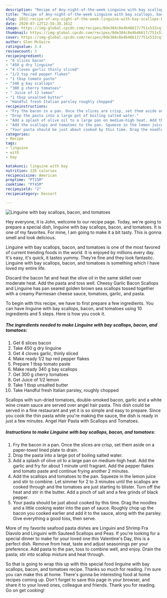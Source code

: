 ```yaml
---
description: "Recipe of Any-night-of-the-week Linguine with bay scallops, bacon, and tomatoes"
title: "Recipe of Any-night-of-the-week Linguine with bay scallops, bacon, and tomatoes"
slug: 2032-recipe-of-any-night-of-the-week-linguine-with-bay-scallops-bacon-and-tomatoes
date: 2020-07-12T12:55:35.161Z
image: https://img-global.cpcdn.com/recipes/0de384c8e4b46617/751x532cq70/linguine-with-bay-scallops-bacon-and-tomatoes-recipe-main-photo.jpg
thumbnail: https://img-global.cpcdn.com/recipes/0de384c8e4b46617/751x532cq70/linguine-with-bay-scallops-bacon-and-tomatoes-recipe-main-photo.jpg
cover: https://img-global.cpcdn.com/recipes/0de384c8e4b46617/751x532cq70/linguine-with-bay-scallops-bacon-and-tomatoes-recipe-main-photo.jpg
author: Glen McGuire
ratingvalue: 3.4
reviewcount: 3
recipeingredient:
- "6 slices bacon"
- "450 g dry linguine"
- "4 cloves garlic thinly sliced"
- "1/2 tsp red pepper flakes"
- "1 tbsp tomato paste"
- "340 g bay scallops"
- "300 g cherry tomatoes"
- " Juice of 12 lemon"
- "1 tbsp unsalted butter"
- "Handful fresh Italian parsley roughly chopped"
recipeinstructions:
- "Fry the bacon in a pan. Once the slices are crisp, set them aside on a paper-towel lined plate to drain."
- "Drop the pasta into a large pot of boiling salted water."
- "Add a splash of olive oil to a large pan on medium-high heat. Add the garlic and fry for about 1 minute until fragrant. Add the pepper flakes and tomato paste and continue frying another 2 minutes."
- "Add the scallops and tomatoes to the pan. Squeeze in the lemon juice and stir to combine. Let simmer for 2 to 3 minutes until the scallops are cooked through and the tomatoes are just starting to blister. Turn off the heat and stir in the butter. Add a pinch of salt and a few grinds of black pepper."
- "Your pasta should be just about cooked by this time. Drag the noodles and a little cooking water into the pan of sauce. Roughly chop up the bacon you cooked earlier and add it to the sauce, along with the parsley. Give everything a good toss, then serve."
categories:
- Recipe
tags:
- linguine
- with
- bay

katakunci: linguine with bay 
nutrition: 226 calories
recipecuisine: American
preptime: "PT15M"
cooktime: "PT45M"
recipeyield: "2"
recipecategory: Dessert

---
```



![Linguine with bay scallops, bacon, and tomatoes](https://img-global.cpcdn.com/recipes/0de384c8e4b46617/751x532cq70/linguine-with-bay-scallops-bacon-and-tomatoes-recipe-main-photo.jpg)

Hey everyone, it is John, welcome to our recipe page. Today, we're going to prepare a special dish, linguine with bay scallops, bacon, and tomatoes. It is one of my favorites. For mine, I am going to make it a bit tasty. This is gonna smell and look delicious.

Linguine with bay scallops, bacon, and tomatoes is one of the most favored of current trending foods in the world. It is enjoyed by millions every day. It's easy, it's quick, it tastes yummy. They're fine and they look fantastic. Linguine with bay scallops, bacon, and tomatoes is something which I have loved my entire life.

Discard the bacon fat and heat the olive oil in the same skillet over moderate heat. Add the pasta and toss well. Cheesy Garlic Bacon Scallops and Linguine has pan seared golden brown sea scallops tossed together with a creamy Parmesan cheese sauce, tomatoes, garlic, and pasta.


To begin with this recipe, we have to first prepare a few ingredients. You can have linguine with bay scallops, bacon, and tomatoes using 10 ingredients and 5 steps. Here is how you cook it.

<!--inarticleads1-->

##### The ingredients needed to make Linguine with bay scallops, bacon, and tomatoes:

1. Get 6 slices bacon
1. Take 450 g dry linguine
1. Get 4 cloves garlic, thinly sliced
1. Make ready 1/2 tsp red pepper flakes
1. Prepare 1 tbsp tomato paste
1. Make ready 340 g bay scallops
1. Get 300 g cherry tomatoes
1. Get  Juice of 1/2 lemon
1. Take 1 tbsp unsalted butter
1. Take Handful fresh Italian parsley, roughly chopped


Scallops with sun-dried tomatoes, double-smoked bacon, garlic and a white wine cream sauce are served over angel hair pasta. This dish could be served in a fine restaurant and yet it is so simple and easy to prepare. Since you cook the thin pasta while you&#39;re making the sauce, the dish is ready in just a few minutes. Angel Hair Pasta with Scallops and Tomatoes. 

<!--inarticleads2-->

##### Instructions to make Linguine with bay scallops, bacon, and tomatoes:

1. Fry the bacon in a pan. Once the slices are crisp, set them aside on a paper-towel lined plate to drain.
1. Drop the pasta into a large pot of boiling salted water.
1. Add a splash of olive oil to a large pan on medium-high heat. Add the garlic and fry for about 1 minute until fragrant. Add the pepper flakes and tomato paste and continue frying another 2 minutes.
1. Add the scallops and tomatoes to the pan. Squeeze in the lemon juice and stir to combine. Let simmer for 2 to 3 minutes until the scallops are cooked through and the tomatoes are just starting to blister. Turn off the heat and stir in the butter. Add a pinch of salt and a few grinds of black pepper.
1. Your pasta should be just about cooked by this time. Drag the noodles and a little cooking water into the pan of sauce. Roughly chop up the bacon you cooked earlier and add it to the sauce, along with the parsley. Give everything a good toss, then serve.


More of my favorite seafood pasta dishes are Linguini and Shrimp Fra Diavolo and Linguini with Sauteed Scallops and Peas. If you&#39;re looking for a special dinner to make for your loved one this Valentine&#39;s Day, this is a perfect dish. Remove from heat, taste and adjust seasonings per your preference. Add pasta to the pan, toss to combine well, and enjoy. Drain the pasta; stir into scallop mixture and heat through. 

So that is going to wrap this up with this special food linguine with bay scallops, bacon, and tomatoes recipe. Thanks so much for reading. I'm sure you can make this at home. There's gonna be interesting food at home recipes coming up. Don't forget to save this page in your browser, and share it to your loved ones, colleague and friends. Thank you for reading. Go on get cooking!

